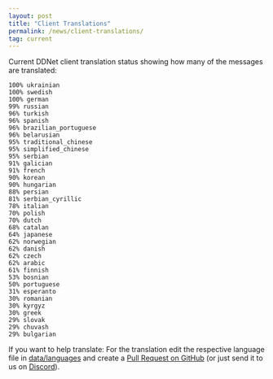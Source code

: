 ```yaml
---
layout: post
title: "Client Translations"
permalink: /news/client-translations/
tag: current
---
```


Current DDNet client translation status showing how many of the messages are translated:

```
100% ukrainian
100% swedish
100% german
99% russian
96% turkish
96% spanish
96% brazilian_portuguese
96% belarusian
95% traditional_chinese
95% simplified_chinese
95% serbian
91% galician
91% french
90% korean
90% hungarian
88% persian
81% serbian_cyrillic
78% italian
70% polish
70% dutch
68% catalan
64% japanese
62% norwegian
62% danish
62% czech
62% arabic
61% finnish
53% bosnian
50% portuguese
31% esperanto
30% romanian
30% kyrgyz
30% greek
29% slovak
29% chuvash
29% bulgarian
```

If you want to help translate: For the translation edit the respective language file in [data/languages](https://github.com/ddnet/ddnet/tree/master/data/languages) and create a [Pull Request on GitHub](https://github.com/ddnet/ddnet/) (or just send it to us on [Discord](/discord/)).
